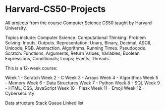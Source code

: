 # Harvard-CS50-Projects
All projects from the course Computer Science CS50 taught by Harvard University. 

Topics include: Computer Science. Computational Thinking. Problem Solving: Inputs, Outputs. Representation: Unary, Binary, Decimal, ASCII, Unicode, RGB. Abstraction. Algorithms. Running Times. Pseudocode. Scratch: Functions, Arguments, Return Values; Variables; Boolean Expressions, Conditionals; Loops; Events; Threads.

This is a 12-week course:

Week 1 - Scratch
Week 2 - C
Week 3 - Arrays
Week 4 - Algorithms
Week 5 - Memory
Week 6 - Data Structures
Week 7 - Python
Week 8 - SQL
Week 9 - HTML, CSS, JavaScript
Week 10 - Flask
Week 11 - Emoji
Week 12 - Cybersecurity

Data structure
Stack
Queue
Linked list
